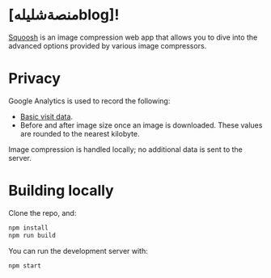 # [منصةشليلهblog]!

[Squoosh] is an image compression web app that allows you to dive into the advanced options provided
by various image compressors.

# Privacy

Google Analytics is used to record the following:

* [Basic visit data](https://support.google.com/analytics/answer/6004245?ref_topic=2919631).
* Before and after image size once an image is downloaded. These values are rounded to the nearest
  kilobyte.

Image compression is handled locally; no additional data is sent to the server.

# Building locally

Clone the repo, and:

```sh
npm install
npm run build
```

You can run the development server with:

```sh
npm start
```

[Squoosh]: https://squoosh.app
